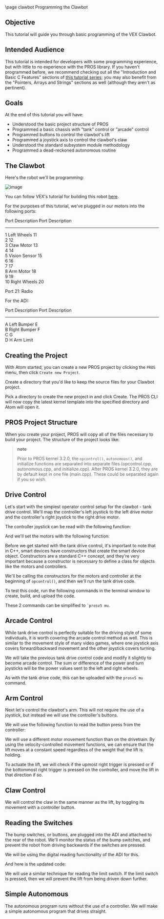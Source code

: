 \page clawbot Programming the Clawbot

## Objective

This tutorial will guide you through basic programming of the VEX
Clawbot.

## Intended Audience

This tutorial is intended for developers with some programming
experience, but with little to no experience with the PROS library. If
you haven't programmed before, we recommend checking out all the
"Introduction and Basic C Features" sections of [this tutorial
series](http://www.studytonight.com/c/overview-of-c.php); you may also
benefit from the "Pointers, Arrays and Strings" sections as well
(although they aren't as pertinent).

## Goals

At the end of this tutorial you will have:

- Understood the basic project structure of PROS
- Programmed a basic chassis with "tank" control or "arcade" control
- Programmed buttons to control the clawbot's lift
- Programmed a joystick axis to control the clawbot's claw
- Understood the standard subsystem module methodology
- Programmed a dead-reckoned autonomous routine

## The Clawbot

Here's the robot we'll be programming:

![image](/images/tuts/clawbot1.jpg)

You can follow VEX's tutorial for building this robot
[here](https://v5beta.vex.com/parent-wrapper.php?id=v5-with-clawbot).

For the purposes of this tutorial, we've plugged in our motors into the
following ports:

Port Description Port Description

---

1 Left Wheels 11  
 2 12  
 3 Claw Motor 13  
 4 14  
 5 Vision Sensor 15  
 6 16  
 7 17  
 8 Arm Motor 18  
 9 19  
 10 Right Wheels 20

Port 21: Radio

For the ADI:

Port Description Port Description

---

A Left Bumper E  
 B Right Bumper F  
 C G  
 D H Arm Limit

## Creating the Project

With Atom started, you can create a new PROS project by clicking the
`PROS` menu, then click `Create new Project`.

Create a directory that you'd like to keep the source files for your
Clawbot project.

Pick a directory to create the new project in and click Create. The PROS
CLI will now copy the latest kernel template into the specified
directory and Atom will open it.

## PROS Project Structure

When you create your project, PROS will copy all of the files necessary
to build your project. The structure of the project looks like:

> **note**
>
> Prior to PROS kernel 3.2.0, the `opcontrol()`, `autonomous()`, and
> initialize functions are separated into separate files (opcontrol.cpp,
> autonomous.cpp, and initialize.cpp). After PROS kernel 3.2.0, they are
> by default kept in one file (main.cpp). These could be separated again
> if you so wish.

## Drive Control

Let's start with the simplest operator control setup for the clawbot -
tank drive control. We'll map the controller's left joystick to the left
drive motor and the controller's right joystick to the right drive
motor.

The controller joystick can be read with the following function:

And we'll set the motors with the following function:

Before we get started with the tank drive control, it's important to
note that in C++, smart devices have constructors that create the smart
device object. Constructors are a standard C++ concept, and they're very
important because a constructor is necessary to define a class for
objects like the motors and controllers.

We'll be calling the constructors for the motors and controller at the
beginning of `opcontrol()`, and then we'll run the tank drive code.

To test this code, run the following commands in the terminal window to
create, build, and upload the code.

These 2 commands can be simplified to `` `prosv5 mu ``.

## Arcade Control

While tank drive control is perfectly suitable for the driving style of
some individuals, it is worth covering the arcade control method as
well. This is similar to the movement style of many video games, where
one joystick axis covers forward/backward movement and the other
joystick covers turning.

We will take the previous tank drive control code and modify it slightly
to become arcade control. The sum or difference of the power and turn
joysticks will be the power values sent to the left and right wheels.

As with the tank drive code, this can be uploaded with the `prosv5 mu`
command.

## Arm Control

Next let's control the clawbot's arm. This will not require the use of a
joystick, but instead we will use the controller's buttons.

We will use the following function to read the button press from the
controller:

We will use a different motor movement function than on the drivetrain.
By using the velocity-controlled movement functions, we can ensure that
the lift moves at a constant speed regardless of the weight that the
lift is holding.

To actuate the lift, we will check if the upmost right trigger is
pressed or if the bottommost right trigger is pressed on the controller,
and move the lift in that direction if so.

## Claw Control

We will control the claw in the same manner as the lift, by toggling its
movement with a controller button.

## Reading the Switches

The bump switches, or buttons, are plugged into the ADI and attached to
the rear of the robot. We'll monitor the status of the bump switches,
and prevent the robot from driving backwards if the switches are
pressed.

We will be using the digital reading functionality of the ADI for this.

And here is the updated code:

We will use a similar technique for reading the limit switch. If the
limit switch is pressed, then we will prevent the lift from being driven
down further.

## Simple Autonomous

The autonomous program runs without the use of a controller. We will
make a simple autonomous program that drives straight.
